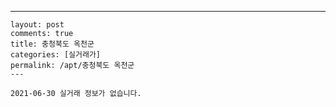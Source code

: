 ---
    layout: post
    comments: true
    title: 충청북도 옥천군
    categories: [실거래가]
    permalink: /apt/충청북도 옥천군
    ---

    2021-06-30 실거래 정보가 없습니다.

    